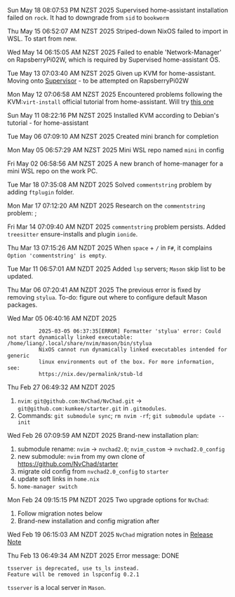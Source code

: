 Sun May 18 08:07:53 PM NZST 2025
Supervised home-assistant installation failed on `rock`. It had to downgrade
from `sid` to `bookworm`

Thu May 15 06:52:07 AM NZST 2025
Striped-down NixOS failed to import in WSL. To start from new.

Wed May 14 06:15:05 AM NZST 2025 
Failed to enable 'Network-Manager' on RapsberryPi02W, which is required by
Supervised home-assistant OS.

Tue May 13 07:03:40 AM NZST 2025
Given up KVM for home-assistant. Moving onto [Supervisor](https://github.com/home-assistant/supervised-installer) - to be attempted on RapsberryPi02W

Mon May 12 07:06:58 AM NZST 2025
Encountered problems following the KVM:`virt-install` official tutorial
from home-assistant. Will try [this one](https://community.home-assistant.io/t/install-home-assistant-os-with-kvm-on-ubuntu-headless-cli-only/254941)

Sun May 11 08:22:16 PM NZST 2025
Installed KVM according to Debian's tutorial - for home-assistant

Tue May 06 07:09:10 AM NZST 2025
Created mini branch for completion

Mon May 05 06:57:29 AM NZST 2025
Mini WSL repo named `mini` in config

Fri May 02 06:58:56 AM NZST 2025
A new branch of home-manager for a mini WSL repo on the work PC.

Tue Mar 18 07:35:08 AM NZDT 2025
Solved `commentstring` problem by adding `ftplugin` folder.

Mon Mar 17 07:12:20 AM NZDT 2025
Research on the `commentstring` problem: [](https://github.com/LazyVim/LazyVim/discussions/654); [](https://github.com/neovim/neovim/issues/31178)

Fri Mar 14 07:09:40 AM NZDT 2025
`commentstring` problem persists. Added `treesitter` ensure-installs and plugin
`ionide`.

Thu Mar 13 07:15:26 AM NZDT 2025
When `space` + `/` in `F#`, it complains `Option 'commentstring' is empty`.

Tue Mar 11 06:57:01 AM NZDT 2025
Added `lsp` servers; `Mason` skip list to be updated.

Thu Mar 06 07:20:41 AM NZDT 2025
The previous error is fixed by removing `stylua`. To-do: figure out where to
configure default Mason packages.

Wed Mar 05 06:40:16 AM NZDT 2025
```
          2025-03-05 06:37:35[ERROR] Formatter 'stylua' error: Could not start dynamically linked executable: /home/liang/.local/share/nvim/mason/bin/stylua
          NixOS cannot run dynamically linked executables intended for generic
          linux environments out of the box. For more information, see:
          https://nix.dev/permalink/stub-ld

```

Thu Feb 27 06:49:32 AM NZDT 2025
1. `nvim`: `git@github.com:NvChad/NvChad.git` → `git@github.com:kumkee/starter.git`
in `.gitmodules`.
1. Commands: `git submodule sync`; `rm nvim -rf`; `git submodule update --init`

Wed Feb 26 07:09:59 AM NZDT 2025
Brand-new installation plan: 
1. submodule rename: `nvim` → `nvchad2.0`; `nvim_custom` → `nvchad2.0_config`
1. new submodule: `nvim` from my own clone of https://github.com/NvChad/starter
1. migrate old config from `nvchad2.0_config` to `starter`
1. update soft links in `home.nix`
1. `home-manager switch`

Mon Feb 24 09:15:15 PM NZDT 2025
Two upgrade options for `NvChad`:
1. Follow migration notes below
2. Brand-new installation and config migration after

Wed Feb 19 06:15:03 AM NZDT 2025
`NvChad` migration notes in [Release Note](https://nvchad.com/news/v2.5_release/)

Thu Feb 13 06:49:34 AM NZDT 2025
Error message: DONE
```
tsserver is deprecated, use ts_ls instead.
Feature will be removed in lspconfig 0.2.1
```
`tsserver` is a local server in `Mason`.
